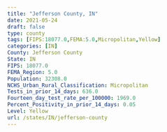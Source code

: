 ```yaml
---
title: "Jefferson County, IN"
date: 2021-05-24
draft: false
type: county
tags: [FIPS:18077.0,FEMA:5.0,Micropolitan,Yellow]
categories: [IN]
County: Jefferson County
State: IN
FIPS: 18077.0
FEMA_Region: 5.0
Population: 32308.0
NCHS_Urban_Rural_Classification: Micropolitan
Tests_in_prior_14_days: 636.0
Fourteen_day_test_rate_per_100000: 1969.0
Percent_Positivity_in_prior_14_days: 0.05
Level: Yellow
url: /states/IN/jefferson-county
---
```



